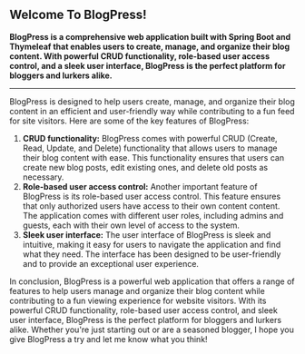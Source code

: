## Welcome To BlogPress!

**BlogPress is a comprehensive web application built with Spring Boot and Thymeleaf that enables users to create, manage, and organize their blog content. With powerful CRUD functionality, role-based user access control, and a sleek user interface, BlogPress is the perfect platform for bloggers and lurkers alike.**

----------

BlogPress is designed to help users create, manage, and organize their blog content in an efficient and user-friendly way while contributing to a fun feed for site visitors. Here are some of the key features of BlogPress:

1.  **CRUD functionality:** BlogPress comes with powerful CRUD (Create, Read, Update, and Delete) functionality that allows users to manage their blog content with ease. This functionality ensures that users can create new blog posts, edit existing ones, and delete old posts as necessary.
2.  **Role-based user access control:**  Another important feature of BlogPress is its role-based user access control. This feature ensures that only authorized users have access to their own content content. The application comes with different user roles, including admins and guests, each with their own level of access to the system.
3.  **Sleek user interface:** The user interface of BlogPress is sleek and intuitive, making it easy for users to navigate the application and find what they need. The interface has been designed to be user-friendly and to provide an exceptional user experience.

In conclusion, BlogPress is a powerful web application that offers a range of features to help users manage and organize their blog content while contributing to a fun viewing experience for website visitors. With its powerful CRUD functionality, role-based user access control, and sleek user interface, BlogPress is the perfect platform for bloggers and lurkers alike. Whether you're just starting out or are a seasoned blogger, I hope you give BlogPress a try and let me know what you think!